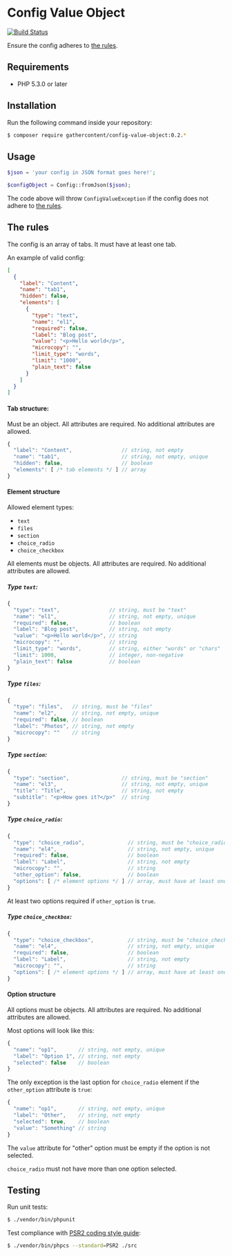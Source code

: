 # Config Value Object

[![Build Status](https://travis-ci.org/gathercontent/config-value-object.png?branch=master)](https://travis-ci.org/gathercontent/config-value-object)

Ensure the config adheres to [the rules](#the-rules).

## Requirements

- PHP 5.3.0 or later

## Installation

Run the following command inside your repository:

```bash
$ composer require gathercontent/config-value-object:0.2.*
```
## Usage

```php
$json = 'your config in JSON format goes here!';

$configObject = Config::fromJson($json);
```

The code above will throw `ConfigValueException` if the config does not adhere to [the rules](#the-rules).

## The rules

The config is an array of tabs. It must have at least one tab.

An example of valid config:

```json
[
  {
    "label": "Content",
    "name": "tab1",
    "hidden": false,
    "elements": [
      {
        "type": "text",
        "name": "el1",
        "required": false,
        "label": "Blog post",
        "value": "<p>Hello world</p>",
        "microcopy": "",
        "limit_type": "words",
        "limit": "1000",
        "plain_text": false
      }
    ]
  }
]
```

#### Tab structure:

Must be an object. All attributes are required. No additional attributes are allowed.

```javascript
{
  "label": "Content",                // string, not empty
  "name": "tab1",                    // string, not empty, unique
  "hidden": false,                   // boolean
  "elements": [ /* tab elements */ ] // array
}
```
#### Element structure

Allowed element types:

  - `text`
  - `files`
  - `section`
  - `choice_radio`
  - `choice_checkbox`

All elements must be objects. All attributes are required. No additional attributes are allowed.

##### Type `text`:

```javascript
{
  "type": "text",                // string, must be "text"
  "name": "el1",                 // string, not empty, unique
  "required": false,             // boolean
  "label": "Blog post",          // string, not empty
  "value": "<p>Hello world</p>", // string
  "microcopy": "",               // string
  "limit_type": "words",         // string, either "words" or "chars"
  "limit": 1000,                 // integer, non-negative
  "plain_text": false            // boolean
}
```

##### Type `files`:

```javascript
{
  "type": "files",   // string, must be "files"
  "name": "el2",     // string, not empty, unique
  "required": false, // boolean
  "label": "Photos", // string, not empty
  "microcopy": ""    // string
}
```

##### Type `section`:

```javascript
{
  "type": "section",                 // string, must be "section"
  "name": "el3",                     // string, not empty, unique
  "title": "Title",                  // string, not empty
  "subtitle": "<p>How goes it?</p>"  // string
}
```

##### Type `choice_radio`:

```javascript
{
  "type": "choice_radio",              // string, must be "choice_radio"
  "name": "el4",                       // string, not empty, unique
  "required": false,                   // boolean
  "label": "Label",                    // string, not empty
  "microcopy": "",                     // string
  "other_option": false,               // boolean
  "options": [ /* element options */ ] // array, must have at least one option
}
```

At least two options required if `other_option` is `true`.

##### Type `choice_checkbox`:

```javascript
{
  "type": "choice_checkbox",           // string, must be "choice_checkbox"
  "name": "el4",                       // string, not empty, unique
  "required": false,                   // boolean
  "label": "Label",                    // string, not empty
  "microcopy": "",                     // string
  "options": [ /* element options */ ] // array, must have at least one option
}
```

#### Option structure

All options must be objects. All attributes are required. No additional attributes are allowed.

Most options will look like this:

```javascript
{
  "name": "op1",       // string, not empty, unique
  "label": "Option 1", // string, not empty
  "selected": false    // boolean
}
```

The only exception is the last option for `choice_radio` element if the `other_option` attribute is `true`:

```javascript
{
  "name": "op1",       // string, not empty, unique
  "label": "Other",    // string, not empty
  "selected": true,    // boolean
  "value": "Something" // string
}
```

The `value` attribute for "other" option must be empty if the option is not selected.

`choice_radio` must not have more than one option selected.


## Testing

Run unit tests:

``` bash
$ ./vendor/bin/phpunit
```

Test compliance with [PSR2 coding style guide](http://www.php-fig.org/psr/psr-2/):

``` bash
$ ./vendor/bin/phpcs --standard=PSR2 ./src
```
